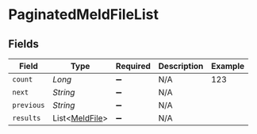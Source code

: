 # PaginatedMeldFileList


## Fields

| Field                                             | Type                                              | Required                                          | Description                                       | Example                                           |
| ------------------------------------------------- | ------------------------------------------------- | ------------------------------------------------- | ------------------------------------------------- | ------------------------------------------------- |
| `count`                                           | *Long*                                            | :heavy_minus_sign:                                | N/A                                               | 123                                               |
| `next`                                            | *String*                                          | :heavy_minus_sign:                                | N/A                                               |                                                   |
| `previous`                                        | *String*                                          | :heavy_minus_sign:                                | N/A                                               |                                                   |
| `results`                                         | List<[MeldFile](../../models/shared/MeldFile.md)> | :heavy_minus_sign:                                | N/A                                               |                                                   |
